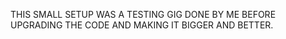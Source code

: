 THIS SMALL SETUP WAS A TESTING GIG DONE BY ME BEFORE UPGRADING THE CODE AND MAKING IT BIGGER AND BETTER.
